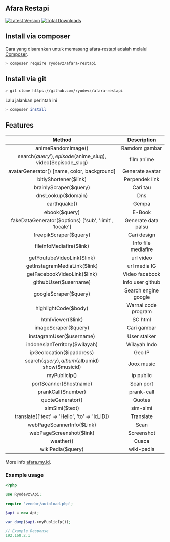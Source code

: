 ## Afara Restapi
[![Latest Version](https://img.shields.io/github/v/release/ryodevz/afara-restapi.svg?style=flat-square)](https://github.com/ryodevz/afara-restapi/releases)
[![Total Downloads](https://img.shields.io/packagist/dt/ryodevz/afara-restapi.svg?style=flat-square)](https://packagist.org/packages/ryodevz/afara-restapi)

## Install via composer

Cara yang disarankan untuk memasang afara-restapi adalah melalui
[Composer](https://getcomposer.org/).

```bash
> composer require ryodevz/afara-restapi
```
## Install via git

```bash
> git clone https://github.com/ryodevz/afara-restapi
```

Lalu jalankan perintah ini
```bash
> composer install
```

## Features

| Method | Description | 
| :---: | :---: | 
| animeRandomImage() | Ramdom gambar |
| search($query'), episode($anime_slug), video($episode_slug) | film anime |
| avatarGenerator() [name, color, background] | Generate avatar |
| bitlyShortener($link) | Perpendek link |
| brainlyScraper($query) | Cari tau |
| dnsLookup($domain) | Dns |
| earthquake() | Gempa |
| ebook($query) | E-Book |
| fakeDataGenerator($options) ['sub', 'limit', 'locale'] | Generate data palsu |
| freepikScraper($query) | Cari design |
| fileinfoMediafire($link) | Info file mediafire |
| getYoutubeVideoLink($link) | url video |
| getInstagramMediaLink($link) | url media IG |
| getFacebookVideoLink($link) | Video facebook |
| githubUser($username) | Info user github |
| googleScraper($query) | Search engine google |
| highlightCode($body) | Warnai code program |
| htmlViewer($link) | SC html |
| imageScraper($query) | Cari gambar |
| instagramUser($username) | User stalker | 
| indonesianTerritory($wilayah) | Wilayah Indo |
| ipGeolocation($ipaddress) | Geo IP |
| search($query), album($albumid) show($musicid) | Joox music |
| myPublicIp() | ip public |
| portScanner($hostname) | Scan port |
| prankCall($number) | prank-call |
| quoteGenerator() | Quotes |
| simSimi($text) | sim-simi |
| translate(['text' => 'Hello', 'to' => 'id_ID]) | Translate |
| webPageScannerInfo($Link) | Scan |
| webPageScreenshot($link) | Screenshot |
| weather() | Cuaca |
| wikiPedia($query) | wiki-pedia |

More info [afara.my.id](https://afara.my.id/).

### Example usage
```php
<?php

use Ryodevz\Api;

require 'vendor/autoload.php';

$api = new Api;

var_dump($api->myPublicIp());

// Example Response
192.168.2.1 
```